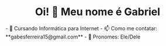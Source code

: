 <h1 align="center">Oi! 👋 Meu nome é Gabriel</h1>
- 🌱 Cursando Informática para Internet
- 📫 Como me contatar: **gabesferreira15@gmail.com**
- 🎈 Pronomes: Ele/Dele


